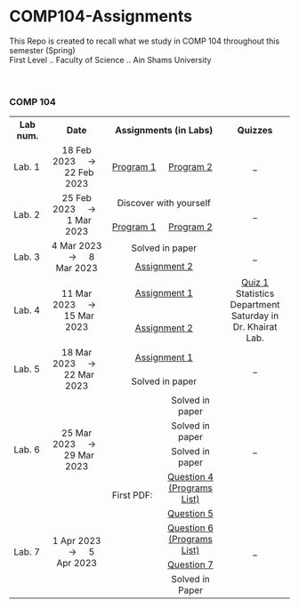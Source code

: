 # COMP104-Assignments
This Repo is created to recall what we study in COMP 104 throughout this semester  (Spring) <br>
First Level .. Faculty of Science .. Ain Shams University
<br>
<br>
<br>
<h3> COMP 104 </h3>
<table>
    <tr>
        <th width = "100">
            Lab num.
        </th>
        <th width = "350">
            Date
        </th>
        <th colspan = "2">
            Assignments (in Labs)
        </th>
        <th width = "200">
            Quizzes
        </th>
    </tr>
    <tr>
        <td>
            Lab. 1
        </td>
        <td align = "center">
       18 Feb 2023 &nbsp; &nbsp; -> &nbsp; &nbsp; 22 Feb 2023
        </td>
        <td align = "center" width = "150">
            <a href = "https://github.com/abdallahatf/COMP104-Assignments/blob/main/Files/Lab%201/Lab%201%20Assi/Lab%201%20Assi%20Program%201.cpp"> Program 1 </a>
        </td>
        <td align = "center" width = "150">
            <a href = "https://github.com/abdallahatf/COMP104-Assignments/blob/main/Files/Lab%201/Lab%201%20Assi/Lab%201%20Assi%20Program%202.cpp"> Program 2 </a>
        </td>
        <td align = "center">
           _
        </td>
    </tr>
    <tr>
        <td rowspan = "2">
            Lab. 2
        </td>
        <td rowspan = "2" align = "center">
            25 Feb 2023 &nbsp; &nbsp; -> &nbsp; &nbsp; 1 Mar 2023
        </td>
        <td colspan = "2" align = "center">
            Discover with yourself
        </td>
        <td rowspan = "2" align = "center">
            _
        </td>
    </tr>
    <tr>
         <td align = "center">
            <a href = "https://github.com/abdallahatf/COMP104-Assignments/blob/main/Files/Lab%202/Lab%202%20Assi%202/Lab%202%20Assi%202%20Program%201.cpp"> Program 1 </a>
        </td>
        <td align = "center">
            <a href = "https://github.com/abdallahatf/COMP104-Assignments/blob/main/Files/Lab%202/Lab%202%20Assi%202/Lab%202%20Assi%202%20Program%202.cpp"> Program 2 </a>
        </td>
    </tr>
    <tr>
        <td rowspan = "2">
            Lab. 3
        </td>
        <td rowspan = "2" align = "center">
            4 Mar 2023 &nbsp; &nbsp; -> &nbsp; &nbsp; 8 Mar 2023
        </td>
        <td colspan = "2" align = "center">
            Solved in paper
        </td>
        <td rowspan = "2" align = "center">
            _
        </td>
    </tr>
    <tr>
        <td colspan = "2" align = "center">
            <a href = "https://github.com/abdallahatf/COMP104-Assignments/blob/main/Files/Lab%203/Lab%203%20Assi%202/Lab%203%20Assi%202.cpp"> Assignment 2 </a>
        </td>
    </tr>
    <tr>
        <td rowspan = "2">
            Lab. 4
        </td>
        <td rowspan = "2" align = "center">
            11 Mar 2023 &nbsp; &nbsp; -> &nbsp; &nbsp; 15 Mar 2023
        </td>
        <td colspan = "2" align = "center">
            <a href = "https://github.com/abdallahatf/COMP104-Assignments/blob/main/Files/Lab%204/Lab%204%20Assi%201/Lab%204%20Assi%201.cpp"> Assignment 1 </a>
        </td>
        <td rowspan = "2" align = "center">
            <a href = "https://github.com/abdallahatf/COMP104-Assignments/blob/main/Files/Lab%204/Quiz/Quiz.cpp"> Quiz 1 </a>
            <br> Statistics Department
            <br> Saturday in Dr. Khairat Lab.
        </td>
    </tr>
    <tr>
        <td colspan = "2" align = "center">
            <a href = "https://github.com/abdallahatf/COMP104-Assignments/blob/main/Files/Lab%204/Lab%204%20Assi%202/Lab%204%20Assi%202.cpp"> Assignment 2 </a>
        </td>
    </tr>
    <tr>
        <td rowspan = "2">
            Lab. 5
        </td>
        <td rowspan = "2" align = "center">
            18 Mar 2023 &nbsp; &nbsp; -> &nbsp; &nbsp; 22 Mar 2023
        </td>
        <td colspan = "2" align = "center">
            <a href = "https://github.com/abdallahatf/COMP104-Assignments/blob/main/Files/Lab%205/Lab%205%20Assi%201/Lab%205%20Assi%201.cpp"> Assignment 1 </a>
        </td>
        <td rowspan = "2" align = "center">
            _
        </td>
    </tr>
    <tr>
        <td colspan = "2" align = "center">
            Solved in paper
        </td>
    </tr>
    <tr>
        <td rowspan = "4">
            Lab. 6
        </td>
        <td rowspan = "4" align = "center">
            25 Mar 2023 &nbsp; &nbsp; -> &nbsp; &nbsp; 29 Mar 2023
        </td>
        <td rowspan = "8" colspan = "1">
            First PDF:
        </td>
        <td align = "center">
            Solved in paper
        </td>
        <td rowspan = "4" align = "center">
            _
        </td>
    </tr>
    <tr>
        <td align = "center">
            Solved in paper
        </td>
    </tr>
    <tr>
        <td align = "center">
            Solved in paper
        </td>
    </tr>
    <tr>
        <td align = "center" colspan = "1">
            <a href = "https://github.com/abdallahatf/COMP104-Assignments/tree/main/Files/Lab%206/Lab%206%20Q%204"> Question 4 (Programs List) </a>
        </td>
    </tr>
    <tr>
        <td rowspan = "4">
            Lab. 7
        </td>
        <td rowspan = "4" align = "center">
            1 Apr 2023 &nbsp; &nbsp; -> &nbsp; &nbsp; 5 Apr 2023
        </td>
        <td align = "center">
            <a href = "https://github.com/abdallahatf/COMP104-Assignments/blob/main/Files/Lab%207/Lab%207%20Q%205/Lab%207%20Q%205.cpp"> Question 5 </a>
        </td>
        <td rowspan = "4" align = "center">
            _
        </td>
    </tr>
    <tr>
        <td align = "center">
            <a href = "https://github.com/abdallahatf/COMP104-Assignments/tree/main/Files/Lab%207/Lab%207%20Q%206"> Question 6 (Programs List) </a>
        </td>
    </tr>
    <tr>
        <td align = "center">
            <a href = "https://github.com/abdallahatf/COMP104-Assignments/blob/main/Files/Lab%207/Lab%207%20Q%207/Lab%207%20Q%207.cpp"> Question 7 </a>
        </td>
    </tr>
    <tr>
        <td align = "center">
            Solved in Paper
        </td>
    </tr>
            
</table>
